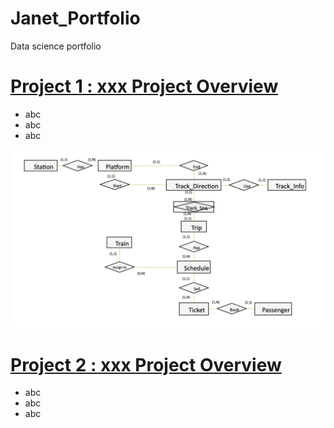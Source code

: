 # Janet_Portfolio
Data science portfolio

# [Project 1 : xxx Project Overview](https://www.google.com/)
* abc
* abc
* abc

![](https://github.com/jt-tseng/Janet_Portfolio/blob/main/images/Screen%20Shot%202020-12-17%20at%205.45.10%20PM.png)

# [Project 2 : xxx Project Overview](https://www.google.com/)
* abc
* abc
* abc

